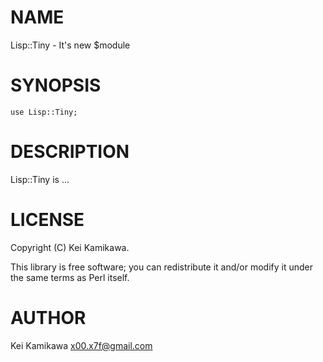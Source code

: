 # NAME

Lisp::Tiny - It's new $module

# SYNOPSIS

    use Lisp::Tiny;

# DESCRIPTION

Lisp::Tiny is ...

# LICENSE

Copyright (C) Kei Kamikawa.

This library is free software; you can redistribute it and/or modify
it under the same terms as Perl itself.

# AUTHOR

Kei Kamikawa <x00.x7f@gmail.com>
